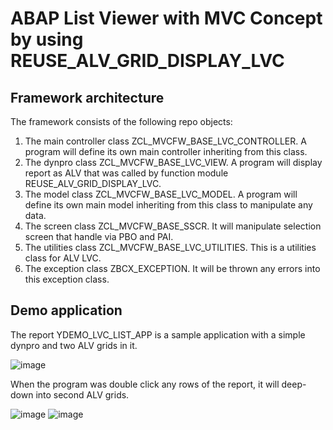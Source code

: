 # ABAP List Viewer with MVC Concept by using REUSE_ALV_GRID_DISPLAY_LVC
## Framework architecture
The framework consists of the following repo objects:
  1. The main controller class ZCL_MVCFW_BASE_LVC_CONTROLLER. A program will define its own main controller inheriting from this class.
  2. The dynpro class ZCL_MVCFW_BASE_LVC_VIEW. A program will display report as ALV that was called by function module REUSE_ALV_GRID_DISPLAY_LVC.
  3. The model class ZCL_MVCFW_BASE_LVC_MODEL. A program will define its own main model inheriting from this class to manipulate any data.
  4. The screen class ZCL_MVCFW_BASE_SSCR. It will manipulate selection screen that handle via PBO and PAI.
  5. The utilities class ZCL_MVCFW_BASE_LVC_UTILITIES. This is a utilities class for ALV LVC.
  6. The exception class ZBCX_EXCEPTION. It will be thrown any errors into this exception class.

## Demo application

The report YDEMO_LVC_LIST_APP is a sample application with a simple dynpro and two ALV grids in it.

![image](https://user-images.githubusercontent.com/57941447/200183813-4b2f9699-4a11-494a-9dd1-7c0e754c7304.png)

When the program was double click any rows of the report, it will deep-down into second ALV grids. 

![image](https://user-images.githubusercontent.com/57941447/200185986-353b7912-4894-4f08-a73b-dffae2ae6e99.png)
![image](https://user-images.githubusercontent.com/57941447/200185956-66ded94b-48d2-4cd3-a9d5-067e001a2e7e.png)
